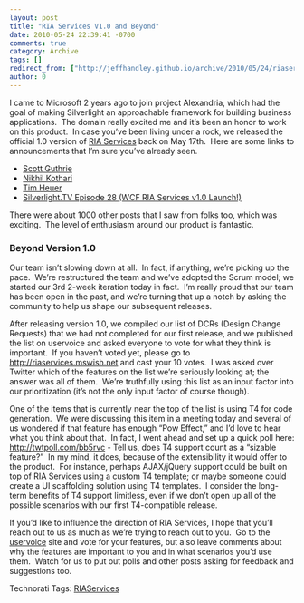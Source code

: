 ```yaml
---
layout: post
title: "RIA Services V1.0 and Beyond"
date: 2010-05-24 22:39:41 -0700
comments: true
category: Archive
tags: []
redirect_from: ["http://jeffhandley.github.io/archive/2010/05/24/riaservicesv1andbeyond.aspx"]
author: 0
---
```

<!-- more -->
<p>I came to Microsoft 2 years ago to join project Alexandria, which had the goal of making Silverlight an approachable framework for building business applications.  The domain really excited me and it’s been an honor to work on this product.  In case you’ve been living under a rock, we released the official 1.0 version of <a href="http://www.microsoft.com/downloads/details.aspx?FamilyID=902a7539-c4b5-4e54-b4c9-1432daabe1e8&amp;displaylang=en" target="_blank">RIA Services</a> back on May 17th.  Here are some links to announcements that I’m sure you’ve already seen.</p>  <ul>   <li><a href="http://weblogs.asp.net/scottgu/archive/2010/05/17/silverlight-4-tools-for-vs-2010-and-wcf-ria-services-released.aspx" target="_blank">Scott Guthrie</a> </li>    <li><a href="http://www.nikhilk.net/RIA-Services-V1.aspx" target="_blank">Nikhil Kothari</a> </li>    <li><a href="http://timheuer.com/blog/archive/2010/05/17/silverlight-4-tools-released-and-new-application-templates.aspx?utm_source=feedburner&amp;utm_medium=feed&amp;utm_campaign=Feed:+timheuer/riaservices+(Tim+Heuer+-+.NET+RIA+Services)" target="_blank">Tim Heuer</a> </li>    <li><a href="http://channel9.msdn.com/shows/SilverlightTV/WCF-RIA-Services-v10-Launch-Silverlight-TV-28/" target="_blank">Silverlight.TV Episode 28 (WCF RIA Services v1.0 Launch!)</a> </li> </ul>  <p>There were about 1000 other posts that I saw from folks too, which was exciting.  The level of enthusiasm around our product is fantastic.</p>  <h3>Beyond Version 1.0</h3>  <p>Our team isn’t slowing down at all.  In fact, if anything, we’re picking up the pace.  We’re restructured the team and we’ve adopted the Scrum model; we started our 3rd 2-week iteration today in fact.  I’m really proud that our team has been open in the past, and we’re turning that up a notch by asking the community to help us shape our subsequent releases.</p>  <p>After releasing version 1.0, we compiled our list of DCRs (Design Change Requests) that we had not completed for our first release, and we published the list on uservoice and asked everyone to vote for what they think is important.  If you haven’t voted yet, please go to <a href="http://riaservices.mswish.net">http://riaservices.mswish.net</a> and cast your 10 votes.  I was asked over Twitter which of the features on the list we’re seriously looking at; the answer was all of them.  We’re truthfully using this list as an input factor into our prioritization (it’s not the only input factor of course though).</p>  <p>One of the items that is currently near the top of the list is using T4 for code generation.  We were discussing this item in a meeting today and several of us wondered if that feature has enough “Pow Effect,” and I’d love to hear what you think about that.  In fact, I went ahead and set up a quick poll here: <a href="http://twtpoll.com/bb5rvc">http://twtpoll.com/bb5rvc</a> - Tell us, does T4 support count as a “sizable feature?”  In my mind, it does, because of the extensibility it would offer to the product.  For instance, perhaps AJAX/jQuery support could be built on top of RIA Services using a custom T4 template; or maybe someone could create a UI scaffolding solution using T4 templates.  I consider the long-term benefits of T4 support limitless, even if we don’t open up all of the possible scenarios with our first T4-compatible release.</p>  <p>If you’d like to influence the direction of RIA Services, I hope that you’ll reach out to us as much as we’re trying to reach out to you.  Go to the <a href="http://riaservices.mswish.net" target="_blank">uservoice</a> site and vote for your features, but also leave comments about why the features are important to you and in what scenarios you’d use them.  Watch for us to put out polls and other posts asking for feedback and suggestions too.</p>  <div style="padding-bottom: 0px; margin: 0px; padding-left: 0px; padding-right: 0px; display: inline; float: none; padding-top: 0px" id="scid:0767317B-992E-4b12-91E0-4F059A8CECA8:a1aa2921-f2c3-4058-a1aa-ae26e7fcf18d" class="wlWriterEditableSmartContent">Technorati Tags: <a href="http://technorati.com/tags/RIAServices" rel="tag">RIAServices</a></div>

